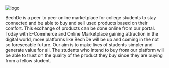 ![logo](https://user-images.githubusercontent.com/68319172/117883527-21319400-b2c9-11eb-9cfb-aaff67785dbc.png)


BechDe is a peer to peer online marketplace for college students to stay connected and be able to buy and sell used products based on their comfort. This exchange of products can be done online from our portal. Today with E-Commerce and Online Marketplace gaining attraction in the digital world, more platforms like BechDe will be up and coming in the not so foreseeable future. Our aim is to make lives of students simpler and generate value for all. The students who intend to buy from our platform will be able to trust on the quality of the product they buy since they are buying from a fellow student. 
